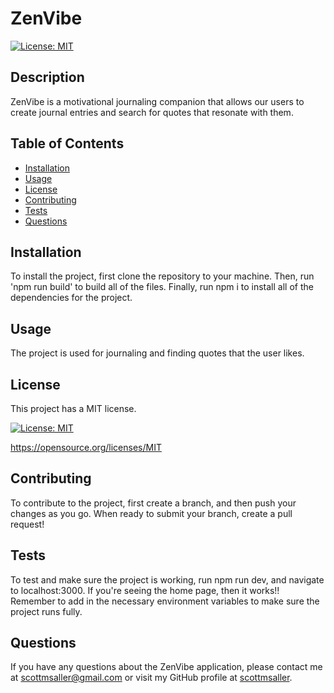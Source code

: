 
  # ZenVibe
  [![License: MIT](https://img.shields.io/badge/License-MIT-yellow.svg)](https://opensource.org/licenses/MIT)


  ## Description
  ZenVibe is a motivational journaling companion that allows our users to create journal entries and search for quotes that resonate with them.


  ## Table of Contents
  * [Installation](#installation)
  * [Usage](#usage)
  * [License](#license)
  * [Contributing](#contributing)
  * [Tests](#tests)
  * [Questions](#questions)


  ## Installation
  To install the project, first clone the repository to your machine. Then, run 'npm run build' to build all of the files. Finally, run npm i to install all of the dependencies for the project.


  ## Usage
  The project is used for journaling and finding quotes that the user likes.


  ## License
  
This project has a MIT license. 

[![License: MIT](https://img.shields.io/badge/License-MIT-yellow.svg)](https://opensource.org/licenses/MIT) 

https://opensource.org/licenses/MIT 

  


  ## Contributing
  To contribute to the project, first create a branch, and then push your changes as you go. When ready to submit your branch, create a pull request!


  ## Tests
  To test and make sure the project is working, run npm run dev, and navigate to localhost:3000. If you're seeing the home page, then it works!! Remember to add in the necessary environment variables to make sure the project runs fully.


  ## Questions
  If you have any questions about the ZenVibe application, please contact me at scottmsaller@gmail.com or visit my GitHub profile at [scottmsaller](https://github.com/scottmsaller).
